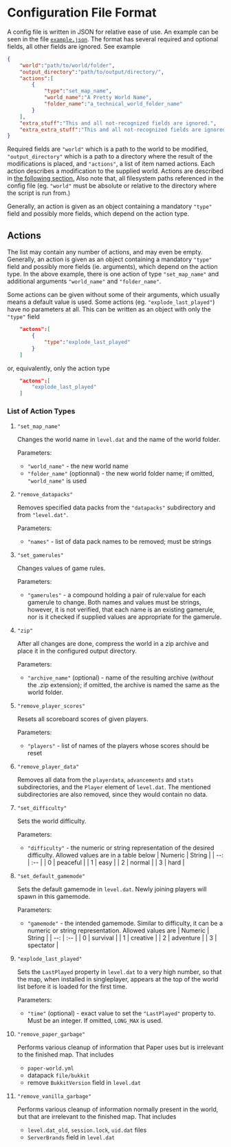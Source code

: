 
# Configuration File Format

A config file is written in JSON for relative ease of use. An example can
be seen in the file [`example.json`](../examples/example.json). The format has
several required and optional fields, all other fields are ignored. See example

```json
{
    "world":"path/to/world/folder",
    "output_directory":"path/to/output/directory/",
    "actions":[
        {
            "type":"set_map_name",
            "world_name":"A Pretty World Name",
            "folder_name":"a_technical_world_folder_name"
        }
    ],
    "extra_stuff":"This and all not-recognized fields are ignored.",
    "extra_extra_stuff":"This and all not-recognized fields are ignored."
}
```

Required fields are `"world"` which is a path to the world to be modified,
`"output_directory"` which is a path to a directory where the result of the
modifications is placed, and `"actions"`, a list of item named actions.
Each action describes a modification to the supplied world. Actions are 
described in [the following section.](#actions) Also note that, all 
filesystem paths referenced in the config file (eg. `"world"` must be
absolute or relative to the directory where the script is run from.)


Generally, an action is given as an object containing a mandatory `"type"` field and possibly more fields, which depend on the action type.

## Actions
The list may contain any number of actions, and may even be empty.
Generally, an action is given as an object containing a mandatory `"type"`
field and possibly more fields (ie. arguments), which depend on the action
type. In the above example, there is one action of type `"set_map_name"`
and additional arguments `"world_name"` and `"folder_name"`.

Some actions can be given without some of their arguments, which usually means
a default value is used. Some actions (eg. `"explode_last_played"`) have no
parameters at all. This can be written as an object  with only the `"type"`
field
```json
    "actons":[
        {
            "type":"explode_last_played"
        }
    ]
```
or, equivalently, only the action type
```json
    "actons":[
        "explode_last_played"
    ]
```

### List of Action Types
1. `"set_map_name"`

    Changes the world name in `level.dat` and the name of the world folder.
    
    Parameters:
    - `"world_name"` - the new world name
    - `"folder_name"` (optionnal) - the new world folder name; if omitted,
    `"world_name"` is used
    
2. `"remove_datapacks"`

    Removes specified data packs from the `"datapacks"` subdirectory and from
    `"level.dat"`.

    Parameters:
    - `"names"` - list of data pack names to be removed; must be strings

3. `"set_gamerules"`

    Changes values of game rules. 
    
    Parameters:
    - `"gamerules"` - a compound holding a pair of rule:value for each gamerule
      to change. Both names and values must be strings, however, it is not
      verified, that each name is an existing gamerule, nor is it checked if
      supplied values are appropriate for the gamerule.

4. `"zip"`

    After all changes are done, compress the world in a zip archive and place it
    in the configured output directory.
    
    Parameters:
    - `"archive_name"` (optional) - name of the resulting archive (*without* the .zip
    extension); if omitted, the archive is named the same as the world folder.

5. `"remove_player_scores"`

    Resets all scoreboard scores of given players.
    
    Parameters:
    - `"players"` - list of names of the players whose scores should be reset

6. `"remove_player_data"`

    Removes all data from the `playerdata`, `advancements` and `stats`
    subdirectories, and the `Player` element of `level.dat`. The mentioned
    subdirectories are also removed, since they would contain no data.

7. `"set_difficulty"`

    Sets the world difficulty.
    
    Parameters:
    - `"difficulty"` - the numeric or string representation of the desired
      difficulty. Allowed values are in a table below
      | Numeric | String   |
      |     --: | :--      |
      |       0 | peaceful |
      |       1 | easy     |
      |       2 | normal   |
      |       3 | hard     |

8. `"set_default_gamemode"`

    Sets the default gamemode in `level.dat`. Newly joining players will spawn
    in this gamemode.

    Parameters:
    - `"gamemode"` - the intended gamemode. Similar to difficulty, it can be a numeric
      or string representation. Allowed values are
      | Numeric | String    |
      |     --: | :--       |
      |       0 | survival  |
      |       1 | creative  |
      |       2 | adventure |
      |       3 | spectator |

9. `"explode_last_played"`

    Sets the `LastPlayed` property in `level.dat` to a very high number, so that
    the map, when installed in singleplayer, appears at the top of the world list
    before it is loaded for the first time.
    
    Parameters:
    - `"time"` (optional) - exact value to set the `"LastPlayed"` property to.
    Must be an integer. If omitted, `LONG_MAX` is used.

10. `"remove_paper_garbage"`

    Performs various cleanup of information that Paper uses but is irrelevant
    to the finished map. That includes
    - `paper-world.yml`
    - datapack `file/bukkit`
    - remove `BukkitVersion` field in `level.dat`

11. `"remove_vanilla_garbage"`

    Performs various cleanup of information normally present in the world, but
    that are irrelevant to the finished map. That includes
    - `level.dat_old`, `session.lock`, `uid.dat` files
    - `ServerBrands` field in `level.dat`
